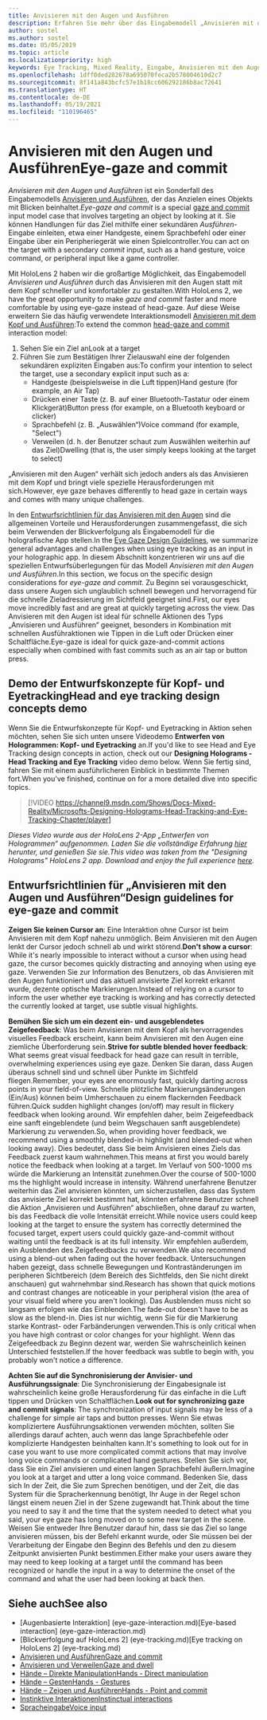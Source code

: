 ```yaml
---
title: Anvisieren mit den Augen und Ausführen
description: Erfahren Sie mehr über das Eingabemodell „Anvisieren mit den Augen und Ausführen“.
author: sostel
ms.author: sostel
ms.date: 05/05/2019
ms.topic: article
ms.localizationpriority: high
keywords: Eye Tracking, Mixed Reality, Eingabe, Anvisieren mit den Augen, Zielen mit den Augen, HoloLens 2, Blickgestützte Auswahl, Mixed Reality-Headset, Windows Mixed Reality-Headset, Virtual Reality-Headset, HoloLens, MRTK, Mixed Reality Toolkit, Anvisieren
ms.openlocfilehash: 1dff0ded282678a695070feca2b578004610d2c7
ms.sourcegitcommit: 8f141a843bcfc57e1b18cc606292186b8ac72641
ms.translationtype: HT
ms.contentlocale: de-DE
ms.lasthandoff: 05/19/2021
ms.locfileid: "110196465"
---
```

# <a name="eye-gaze-and-commit"></a><span data-ttu-id="6e2f2-104">Anvisieren mit den Augen und Ausführen</span><span class="sxs-lookup"><span data-stu-id="6e2f2-104">Eye-gaze and commit</span></span>

<span data-ttu-id="6e2f2-105">_Anvisieren mit den Augen und Ausführen_ ist ein Sonderfall des Eingabemodells [Anvisieren und Ausführen](gaze-and-commit.md), der das Anzielen eines Objekts mit Blicken beinhaltet.</span><span class="sxs-lookup"><span data-stu-id="6e2f2-105">_Eye-gaze and commit_ is a special [gaze and commit](gaze-and-commit.md) input model case that involves targeting an object by looking at it.</span></span> <span data-ttu-id="6e2f2-106">Sie können Handlungen für das Ziel mithilfe einer sekundären _Ausführen_-Eingabe einleiten, etwa einer Handgeste, einem Sprachbefehl oder einer Eingabe über ein Peripheriegerät wie einen Spielcontroller.</span><span class="sxs-lookup"><span data-stu-id="6e2f2-106">You can act on the target with a secondary _commit_ input, such as a hand gesture, voice command, or peripheral input like a game controller.</span></span> 

<span data-ttu-id="6e2f2-107">Mit HoloLens 2 haben wir die großartige Möglichkeit, das Eingabemodell _Anvisieren und Ausführen_ durch das Anvisieren mit den Augen statt mit dem Kopf schneller und komfortabler zu gestalten.</span><span class="sxs-lookup"><span data-stu-id="6e2f2-107">With HoloLens 2, we have the great opportunity to make _gaze and commit_ faster and more comfortable by using eye-gaze instead of head-gaze.</span></span> <span data-ttu-id="6e2f2-108">Auf diese Weise erweitern Sie das häufig verwendete Interaktionsmodell [Anvisieren mit dem Kopf und Ausführen](gaze-and-commit.md):</span><span class="sxs-lookup"><span data-stu-id="6e2f2-108">To extend the common [head-gaze and commit](gaze-and-commit.md) interaction model:</span></span> 
1. <span data-ttu-id="6e2f2-109">Sehen Sie ein Ziel an</span><span class="sxs-lookup"><span data-stu-id="6e2f2-109">Look at a target</span></span> 
2. <span data-ttu-id="6e2f2-110">Führen Sie zum Bestätigen Ihrer Zielauswahl eine der folgenden sekundären expliziten Eingaben aus:</span><span class="sxs-lookup"><span data-stu-id="6e2f2-110">To confirm your intention to select the target, use a secondary explicit input such as a:</span></span>  
   - <span data-ttu-id="6e2f2-111">Handgeste (beispielsweise in die Luft tippen)</span><span class="sxs-lookup"><span data-stu-id="6e2f2-111">Hand gesture (for example, an Air Tap)</span></span>
   - <span data-ttu-id="6e2f2-112">Drücken einer Taste (z. B. auf einer Bluetooth-Tastatur oder einem Klickgerät)</span><span class="sxs-lookup"><span data-stu-id="6e2f2-112">Button press (for example, on a Bluetooth keyboard or clicker)</span></span>
   - <span data-ttu-id="6e2f2-113">Sprachbefehl (z. B. „Auswählen“)</span><span class="sxs-lookup"><span data-stu-id="6e2f2-113">Voice command (for example, "Select")</span></span>
   - <span data-ttu-id="6e2f2-114">Verweilen (d. h. der Benutzer schaut zum Auswählen weiterhin auf das Ziel)</span><span class="sxs-lookup"><span data-stu-id="6e2f2-114">Dwelling (that is, the user simply keeps looking at the target to select)</span></span>

<span data-ttu-id="6e2f2-115">„Anvisieren mit den Augen“ verhält sich jedoch anders als das Anvisieren mit dem Kopf und bringt viele spezielle Herausforderungen mit sich.</span><span class="sxs-lookup"><span data-stu-id="6e2f2-115">However, eye gaze behaves differently to head gaze in certain ways and comes with many unique challenges.</span></span> 

<span data-ttu-id="6e2f2-116">In den [Entwurfsrichtlinien für das Anvisieren mit den Augen](eye-tracking.md) sind die allgemeinen Vorteile und Herausforderungen zusammengefasst, die sich beim Verwenden der Blickverfolgung als Eingabemodell für die holografische App stellen.</span><span class="sxs-lookup"><span data-stu-id="6e2f2-116">In the [Eye Gaze Design Guidelines](eye-tracking.md), we summarize general advantages and challenges when using eye tracking as an input in your holographic app.</span></span> <span data-ttu-id="6e2f2-117">In diesem Abschnitt konzentrieren wir uns auf die speziellen Entwurfsüberlegungen für das Modell _Anvisieren mit den Augen und Ausführen_.</span><span class="sxs-lookup"><span data-stu-id="6e2f2-117">In this section, we focus on the specific design considerations for _eye-gaze and commit_.</span></span>
<span data-ttu-id="6e2f2-118">Zu Beginn sei vorausgeschickt, dass unsere Augen sich unglaublich schnell bewegen und hervorragend für die schnelle Zieladressierung im Sichtfeld geeignet sind.</span><span class="sxs-lookup"><span data-stu-id="6e2f2-118">First, our eyes move incredibly fast and are great at quickly targeting across the view.</span></span> <span data-ttu-id="6e2f2-119">Das Anvisieren mit den Augen ist ideal für schnelle Aktionen des Typs „Anvisieren und Ausführen“ geeignet, besonders in Kombination mit schnellen Ausführaktionen wie Tippen in die Luft oder Drücken einer Schaltfläche.</span><span class="sxs-lookup"><span data-stu-id="6e2f2-119">Eye-gaze is ideal for quick gaze-and-commit actions especially when combined with fast commits such as an air tap or button press.</span></span>

## <a name="head-and-eye-tracking-design-concepts-demo"></a><span data-ttu-id="6e2f2-120">Demo der Entwurfskonzepte für Kopf- und Eyetracking</span><span class="sxs-lookup"><span data-stu-id="6e2f2-120">Head and eye tracking design concepts demo</span></span>

<span data-ttu-id="6e2f2-121">Wenn Sie die Entwurfskonzepte für Kopf- und Eyetracking in Aktion sehen möchten, sehen Sie sich unten unsere Videodemo **Entwerfen von Hologrammen: Kopf- und Eyetracking** an.</span><span class="sxs-lookup"><span data-stu-id="6e2f2-121">If you'd like to see Head and Eye Tracking design concepts in action, check out our **Designing Holograms - Head Tracking and Eye Tracking** video demo below.</span></span> <span data-ttu-id="6e2f2-122">Wenn Sie fertig sind, fahren Sie mit einem ausführlicheren Einblick in bestimmte Themen fort.</span><span class="sxs-lookup"><span data-stu-id="6e2f2-122">When you've finished, continue on for a more detailed dive into specific topics.</span></span>

> [!VIDEO https://channel9.msdn.com/Shows/Docs-Mixed-Reality/Microsofts-Designing-Holograms-Head-Tracking-and-Eye-Tracking-Chapter/player]

<span data-ttu-id="6e2f2-123">*Dieses Video wurde aus der HoloLens 2-App „Entwerfen von Hologrammen“ aufgenommen. Laden Sie die vollständige Erfahrung [hier](https://aka.ms/dhapp) herunter, und genießen Sie sie.*</span><span class="sxs-lookup"><span data-stu-id="6e2f2-123">*This video was taken from the "Designing Holograms" HoloLens 2 app. Download and enjoy the full experience [here](https://aka.ms/dhapp).*</span></span>
   
## <a name="design-guidelines-for-eye-gaze-and-commit"></a><span data-ttu-id="6e2f2-124">Entwurfsrichtlinien für „Anvisieren mit den Augen und Ausführen“</span><span class="sxs-lookup"><span data-stu-id="6e2f2-124">Design guidelines for eye-gaze and commit</span></span>

<span data-ttu-id="6e2f2-125">**Zeigen Sie keinen Cursor an**: Eine Interaktion ohne Cursor ist beim Anvisieren mit dem Kopf nahezu unmöglich. Beim Anvisieren mit den Augen lenkt der Cursor jedoch schnell ab und wirkt störend.</span><span class="sxs-lookup"><span data-stu-id="6e2f2-125">**Don't show a cursor**: While it's nearly impossible to interact without a cursor when using head gaze, the cursor becomes quickly distracting and annoying when using eye gaze.</span></span> <span data-ttu-id="6e2f2-126">Verwenden Sie zur Information des Benutzers, ob das Anvisieren mit den Augen funktioniert und das aktuell anvisierte Ziel korrekt erkannt wurde, dezente optische Markierungen.</span><span class="sxs-lookup"><span data-stu-id="6e2f2-126">Instead of relying on a cursor to inform the user whether eye tracking is working and has correctly detected the currently looked at target, use subtle visual highlights.</span></span>

<span data-ttu-id="6e2f2-127">**Bemühen Sie sich um ein dezent ein- und ausgeblendetes Zeigefeedback**: Was beim Anvisieren mit dem Kopf als hervorragendes visuelles Feedback erscheint, kann beim Anvisieren mit den Augen eine ziemliche Überforderung sein.</span><span class="sxs-lookup"><span data-stu-id="6e2f2-127">**Strive for subtle blended hover feedback**: What seems great visual feedback for head gaze can result in terrible, overwhelming experiences using eye gaze.</span></span> <span data-ttu-id="6e2f2-128">Denken Sie daran, dass Augen überaus schnell sind und schnell über Punkte im Sichtfeld fliegen.</span><span class="sxs-lookup"><span data-stu-id="6e2f2-128">Remember, your eyes are enormously fast, quickly darting across points in your field-of-view.</span></span> <span data-ttu-id="6e2f2-129">Schnelle plötzliche Markierungsänderungen (Ein/Aus) können beim Umherschauen zu einem flackernden Feedback führen.</span><span class="sxs-lookup"><span data-stu-id="6e2f2-129">Quick sudden highlight changes (on/off) may result in flickery feedback when looking around.</span></span> <span data-ttu-id="6e2f2-130">Wir empfehlen daher, beim Zeigefeedback eine sanft eingeblendete (und beim Wegschauen sanft ausgeblendete) Markierung zu verwenden.</span><span class="sxs-lookup"><span data-stu-id="6e2f2-130">So, when providing hover feedback, we recommend using a smoothly blended-in highlight (and blended-out when looking away).</span></span> <span data-ttu-id="6e2f2-131">Dies bedeutet, dass Sie beim Anvisieren eines Ziels das Feedback zuerst kaum wahrnehmen.</span><span class="sxs-lookup"><span data-stu-id="6e2f2-131">This means at first you would barely notice the feedback when looking at a target.</span></span> <span data-ttu-id="6e2f2-132">Im Verlauf von 500-1000 ms würde die Markierung an Intensität zunehmen.</span><span class="sxs-lookup"><span data-stu-id="6e2f2-132">Over the course of 500-1000 ms the highlight would increase in intensity.</span></span> <span data-ttu-id="6e2f2-133">Während unerfahrene Benutzer weiterhin das Ziel anvisieren könnten, um sicherzustellen, dass das System das anvisierte Ziel korrekt bestimmt hat, könnten erfahrene Benutzer schnell die Aktion „Anvisieren und Ausführen“ abschließen, ohne darauf zu warten, bis das Feedback die volle Intensität erreicht.</span><span class="sxs-lookup"><span data-stu-id="6e2f2-133">While novice users could keep looking at the target to ensure the system has correctly determined the focused target, expert users could quickly gaze-and-commit without waiting until the feedback is at its full intensity.</span></span> <span data-ttu-id="6e2f2-134">Wir empfehlen außerdem, ein Ausblenden des Zeigefeedbacks zu verwenden.</span><span class="sxs-lookup"><span data-stu-id="6e2f2-134">We also recommend using a blend-out when fading out the hover feedback.</span></span> <span data-ttu-id="6e2f2-135">Untersuchungen haben gezeigt, dass schnelle Bewegungen und Kontraständerungen im peripheren Sichtbereich (dem Bereich des Sichtfelds, den Sie nicht direkt anschauen) gut wahrnehmbar sind.</span><span class="sxs-lookup"><span data-stu-id="6e2f2-135">Research has shown that quick motions and contrast changes are noticeable in your peripheral vision (the area of your visual field where you aren't looking).</span></span>
<span data-ttu-id="6e2f2-136">Das Ausblenden muss nicht so langsam erfolgen wie das Einblenden.</span><span class="sxs-lookup"><span data-stu-id="6e2f2-136">The fade-out doesn't have to be as slow as the blend-in.</span></span> <span data-ttu-id="6e2f2-137">Dies ist nur wichtig, wenn Sie für die Markierung starke Kontrast- oder Farbänderungen verwenden.</span><span class="sxs-lookup"><span data-stu-id="6e2f2-137">This is only critical when you have high contrast or color changes for your highlight.</span></span> <span data-ttu-id="6e2f2-138">Wenn das Zeigefeedback zu Beginn dezent war, werden Sie wahrscheinlich keinen Unterschied feststellen.</span><span class="sxs-lookup"><span data-stu-id="6e2f2-138">If the hover feedback was subtle to begin with, you probably won't notice a difference.</span></span>

<span data-ttu-id="6e2f2-139">**Achten Sie auf die Synchronisierung der Anvisier- und Ausführungssignale**: Die Synchronisierung der Eingabesignale ist wahrscheinlich keine große Herausforderung für das einfache in die Luft tippen und Drücken von Schaltflächen.</span><span class="sxs-lookup"><span data-stu-id="6e2f2-139">**Look out for synchronizing gaze and commit signals**: The synchronization of input signals may be less of a challenge for simple air taps and button presses.</span></span> <span data-ttu-id="6e2f2-140">Wenn Sie etwas kompliziertere Ausführungsaktionen verwenden möchten, sollten Sie allerdings darauf achten, auch wenn das lange Sprachbefehle oder komplizierte Handgesten beinhalten kann.</span><span class="sxs-lookup"><span data-stu-id="6e2f2-140">It's something to look out for in case you want to use more complicated commit actions that may involve long voice commands or complicated hand gestures.</span></span> <span data-ttu-id="6e2f2-141">Stellen Sie sich vor, dass Sie ein Ziel anvisieren und einen langen Sprachbefehl äußern.</span><span class="sxs-lookup"><span data-stu-id="6e2f2-141">Imagine you look at a target and utter a long voice command.</span></span> <span data-ttu-id="6e2f2-142">Bedenken Sie, dass sich In der Zeit, die Sie zum Sprechen benötigen, und der Zeit, die das System für die Spracherkennung benötigt, Ihr Auge in der Regel schon längst einem neuen Ziel in der Szene zugewandt hat.</span><span class="sxs-lookup"><span data-stu-id="6e2f2-142">Think about the time you need to say it and the time that the system needed to detect what you said, your eye gaze has long moved on to some new target in the scene.</span></span> <span data-ttu-id="6e2f2-143">Weisen Sie entweder Ihre Benutzer darauf hin, dass sie das Ziel so lange anvisieren müssen, bis der Befehl erkannt wurde, oder Sie müssen bei der Verarbeitung der Eingabe den Beginn des Befehls und den zu diesem Zeitpunkt anvisierten Punkt bestimmen.</span><span class="sxs-lookup"><span data-stu-id="6e2f2-143">Either make your users aware they may need to keep looking at a target until the command has been recognized or handle the input in a way to determine the onset of the command and what the user had been looking at back then.</span></span>

## <a name="see-also"></a><span data-ttu-id="6e2f2-144">Siehe auch</span><span class="sxs-lookup"><span data-stu-id="6e2f2-144">See also</span></span>

* <span data-ttu-id="6e2f2-145">[Augenbasierte Interaktion] (eye-gaze-interaction.md)</span><span class="sxs-lookup"><span data-stu-id="6e2f2-145">[Eye-based interaction] (eye-gaze-interaction.md)</span></span>
* <span data-ttu-id="6e2f2-146">[Blickverfolgung auf HoloLens 2] (eye-tracking.md)</span><span class="sxs-lookup"><span data-stu-id="6e2f2-146">[Eye tracking on HoloLens 2] (eye-tracking.md)</span></span>
* [<span data-ttu-id="6e2f2-147">Anvisieren und Ausführen</span><span class="sxs-lookup"><span data-stu-id="6e2f2-147">Gaze and commit</span></span>](gaze-and-commit.md)
* [<span data-ttu-id="6e2f2-148">Anvisieren und Verweilen</span><span class="sxs-lookup"><span data-stu-id="6e2f2-148">Gaze and dwell</span></span>](gaze-and-dwell.md)
* [<span data-ttu-id="6e2f2-149">Hände – Direkte Manipulation</span><span class="sxs-lookup"><span data-stu-id="6e2f2-149">Hands - Direct manipulation</span></span>](direct-manipulation.md)
* [<span data-ttu-id="6e2f2-150">Hände – Gesten</span><span class="sxs-lookup"><span data-stu-id="6e2f2-150">Hands - Gestures</span></span>](gaze-and-commit.md#composite-gestures)
* [<span data-ttu-id="6e2f2-151">Hände – Zeigen und Ausführen</span><span class="sxs-lookup"><span data-stu-id="6e2f2-151">Hands - Point and commit</span></span>](point-and-commit.md)
* [<span data-ttu-id="6e2f2-152">Instinktive Interaktionen</span><span class="sxs-lookup"><span data-stu-id="6e2f2-152">Instinctual interactions</span></span>](interaction-fundamentals.md)
* [<span data-ttu-id="6e2f2-153">Spracheingabe</span><span class="sxs-lookup"><span data-stu-id="6e2f2-153">Voice input</span></span>](voice-input.md)
